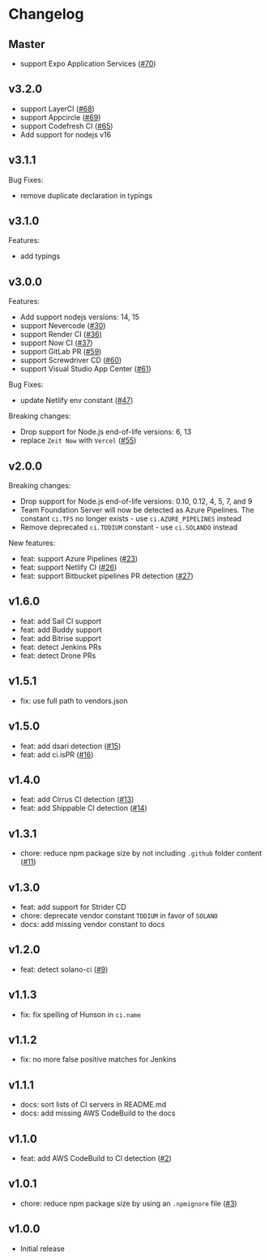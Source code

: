 # Changelog

## Master

- support Expo Application Services ([#70](https://github.com/watson/ci-info/pull/70))

## v3.2.0

- support LayerCI ([#68](https://github.com/watson/ci-info/pull/68))
- support Appcircle ([#69](https://github.com/watson/ci-info/pull/69))
- support Codefresh CI ([#65](https://github.com/watson/ci-info/pull/65))
- Add support for nodejs v16

## v3.1.1

Bug Fixes:

- remove duplicate declaration in typings

## v3.1.0

Features:

- add typings

## v3.0.0

Features:

- Add support nodejs versions: 14, 15
- support Nevercode ([#30](https://github.com/watson/ci-info/pull/30))
- support Render CI ([#36](https://github.com/watson/ci-info/pull/36))
- support Now CI ([#37](https://github.com/watson/ci-info/pull/37))
- support GitLab PR ([#59](https://github.com/watson/ci-info/pull/59))
- support Screwdriver CD ([#60](https://github.com/watson/ci-info/pull/60))
- support Visual Studio App Center ([#61](https://github.com/watson/ci-info/pull/61))

Bug Fixes:

- update Netlify env constant ([#47](https://github.com/watson/ci-info/pull/47))

Breaking changes:

- Drop support for Node.js end-of-life versions: 6, 13
- replace `Zeit Now` with `Vercel` ([#55](https://github.com/watson/ci-info/pull/55))

## v2.0.0

Breaking changes:

- Drop support for Node.js end-of-life versions: 0.10, 0.12, 4, 5, 7,
  and 9
- Team Foundation Server will now be detected as Azure Pipelines. The
  constant `ci.TFS` no longer exists - use `ci.AZURE_PIPELINES` instead
- Remove deprecated `ci.TDDIUM` constant - use `ci.SOLANDO` instead

New features:

- feat: support Azure Pipelines ([#23](https://github.com/watson/ci-info/pull/23))
- feat: support Netlify CI ([#26](https://github.com/watson/ci-info/pull/26))
- feat: support Bitbucket pipelines PR detection ([#27](https://github.com/watson/ci-info/pull/27))

## v1.6.0

- feat: add Sail CI support
- feat: add Buddy support
- feat: add Bitrise support
- feat: detect Jenkins PRs
- feat: detect Drone PRs

## v1.5.1

- fix: use full path to vendors.json

## v1.5.0

- feat: add dsari detection ([#15](https://github.com/watson/ci-info/pull/15))
- feat: add ci.isPR ([#16](https://github.com/watson/ci-info/pull/16))

## v1.4.0

- feat: add Cirrus CI detection ([#13](https://github.com/watson/ci-info/pull/13))
- feat: add Shippable CI detection ([#14](https://github.com/watson/ci-info/pull/14))

## v1.3.1

- chore: reduce npm package size by not including `.github` folder content ([#11](https://github.com/watson/ci-info/pull/11))

## v1.3.0

- feat: add support for Strider CD
- chore: deprecate vendor constant `TDDIUM` in favor of `SOLANO`
- docs: add missing vendor constant to docs

## v1.2.0

- feat: detect solano-ci ([#9](https://github.com/watson/ci-info/pull/9))

## v1.1.3

- fix: fix spelling of Hunson in `ci.name`

## v1.1.2

- fix: no more false positive matches for Jenkins

## v1.1.1

- docs: sort lists of CI servers in README.md
- docs: add missing AWS CodeBuild to the docs

## v1.1.0

- feat: add AWS CodeBuild to CI detection ([#2](https://github.com/watson/ci-info/pull/2))

## v1.0.1

- chore: reduce npm package size by using an `.npmignore` file ([#3](https://github.com/watson/ci-info/pull/3))

## v1.0.0

- Initial release
